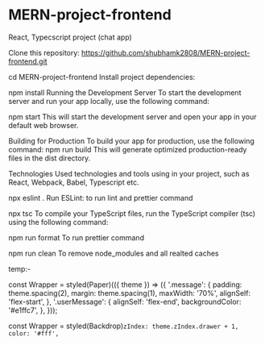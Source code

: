 # MERN-project-frontend
React, Typecscript project (chat app)

Clone this repository:
https://github.com/shubhamk2808/MERN-project-frontend.git

cd MERN-project-frontend
Install project dependencies:

npm install
Running the Development Server
To start the development server and run your app locally, use the following command:

npm start
This will start the development server and open your app in your default web browser.

Building for Production
To build your app for production, use the following command:
npm run build
This will generate optimized production-ready files in the dist directory.

Technologies Used
technologies and tools using in your project, such as React, Webpack, Babel, Typescript etc.

npx eslint .
Run ESLint: to run lint and prettier command

npx tsc
To compile your TypeScript files, run the TypeScript compiler (tsc) using the following command:

npm run format
To run prettier command

npm run clean
To remove node_modules and all realted caches


temp:-

const Wrapper = styled(Paper)(({ theme }) => ({
    '.message': {
        padding: theme.spacing(2),
        margin: theme.spacing(1),
        maxWidth: '70%',
        alignSelf: 'flex-start',
    },
    '.userMessage': {
        alignSelf: 'flex-end',
        backgroundColor: '#e1ffc7',
    },
}));

const Wrapper = styled(Backdrop)`
    zIndex: theme.zIndex.drawer + 1,
    color: '#fff',
`
